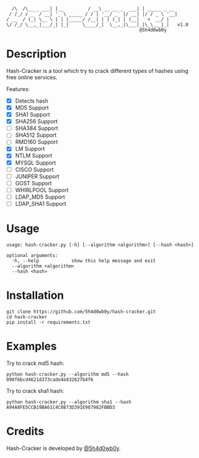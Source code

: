 ```
  /\  /\__ _ ___| |__         / __\ __ __ _  ___| | _____ _ __ 
 / /_/ / _` / __| '_ \ _____ / / | '__/ _` |/ __| |/ / _ \ '__|
/ __  / (_| \__ \ | | |_____/ /__| | | (_| | (__|   <  __/ |   
\/ /_/ \__,_|___/_| |_|     \____/_|  \__,_|\___|_|\_\___|_|   v1.0
                                                 @5h4d0wb0y

```

# Description

Hash-Cracker is a tool which try to crack different types of hashes using free online services.

Features:
- [x] Detects hash
- [x] MD5 Support
- [x] SHA1 Support  
- [x] SHA256 Support
- [ ] SHA384 Support
- [ ] SHA512 Support
- [ ] RMD160 Support
- [x] LM Support
- [x] NTLM Support
- [x] MYSQL Support
- [ ] CISCO Support
- [ ] JUNIPER Support
- [ ] GOST Support
- [ ] WHIRLPOOL Support
- [ ] LDAP_MD5 Support
- [ ] LDAP_SHA1 Support
    
# Usage

```
usage: hash-cracker.py [-h] [--algorithm <algorithm>] [--hash <hash>]

optional arguments:
  -h, --help            show this help message and exit
  --algorithm <algorithm>
  --hash <hash>

```

# Installation

```
git clone https://github.com/5h4d0wb0y/hash-cracker.git
cd hash-cracker
pip install -r requirements.txt
```

# Examples

Try to crack md5 hash:

```
python hash-cracker.py --algorithm md5 --hash 098f6bcd4621d373cade4e832627b4f6
```

Try to crack sha1 hash:

```
python hash-cracker.py --algorithm sha1 --hash A94A8FE5CCB19BA61C4C0873D391E987982FBBD3
```

# Credits

Hash-Cracker is developed by [@5h4d0wb0y](https://twitter.com/5h4d0wb0y).